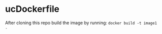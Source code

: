 # ucDockerfile

After cloning this repo build the image by running:
``` docker build -t image1 . ```
